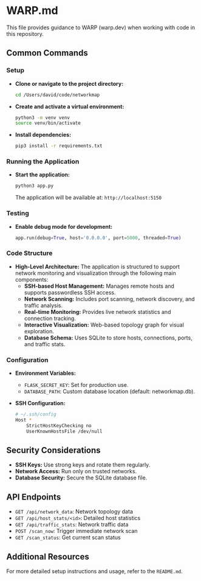 # WARP.md

This file provides guidance to WARP (warp.dev) when working with code in this repository.

## Common Commands

### Setup

- **Clone or navigate to the project directory:**
  ```bash
  cd /Users/david/code/networkmap
  ```

- **Create and activate a virtual environment:**
  ```bash
  python3 -m venv venv
  source venv/bin/activate
  ```

- **Install dependencies:**
  ```bash
  pip3 install -r requirements.txt
  ```

### Running the Application

- **Start the application:**
  ```bash
  python3 app.py
  ```
  The application will be available at: `http://localhost:5150`

### Testing

- **Enable debug mode for development:**
  ```python
  app.run(debug=True, host='0.0.0.0', port=5000, threaded=True)
  ```

### Code Structure

- **High-Level Architecture:**
  The application is structured to support network monitoring and visualization through the following main components:
  - **SSH-based Host Management:** Manages remote hosts and supports passwordless SSH access.
  - **Network Scanning:** Includes port scanning, network discovery, and traffic analysis.
  - **Real-time Monitoring:** Provides live network statistics and connection tracking.
  - **Interactive Visualization:** Web-based topology graph for visual exploration.
  - **Database Schema:** Uses SQLite to store hosts, connections, ports, and traffic stats.

### Configuration

- **Environment Variables:**
  - `FLASK_SECRET_KEY`: Set for production use.
  - `DATABASE_PATH`: Custom database location (default: networkmap.db).

- **SSH Configuration:**
  ```bash
  # ~/.ssh/config
  Host *
      StrictHostKeyChecking no
      UserKnownHostsFile /dev/null
  ```

## Security Considerations

- **SSH Keys:** Use strong keys and rotate them regularly.
- **Network Access:** Run only on trusted networks.
- **Database Security:** Secure the SQLite database file.

## API Endpoints

- `GET /api/network_data`: Network topology data
- `GET /api/host_stats/<id>`: Detailed host statistics
- `GET /api/traffic_stats`: Network traffic data
- `POST /scan_now`: Trigger immediate network scan
- `GET /scan_status`: Get current scan status

## Additional Resources

For more detailed setup instructions and usage, refer to the `README.md`.
